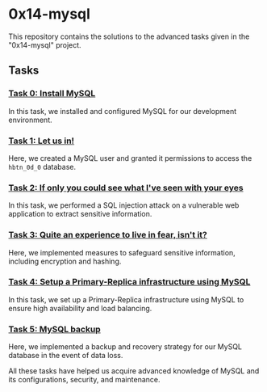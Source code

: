 # 0x14-mysql

This repository contains the solutions to the advanced tasks given in the "0x14-mysql" project.

## Tasks

### [Task 0: Install MySQL](./0-install_mysql_configuration/)
In this task, we installed and configured MySQL for our development environment.

### [Task 1: Let us in!](./1-temple/)
Here, we created a MySQL user and granted it permissions to access the `hbtn_0d_0` database.

### [Task 2: If only you could see what I've seen with your eyes](./2-vulnerable_bulletin_board/)
In this task, we performed a SQL injection attack on a vulnerable web application to extract sensitive information.

### [Task 3: Quite an experience to live in fear, isn't it?](./3-safeguarding_sensitive_information/)
Here, we implemented measures to safeguard sensitive information, including encryption and hashing.

### [Task 4: Setup a Primary-Replica infrastructure using MySQL](./4-mysql_configuration_primary/)
In this task, we set up a Primary-Replica infrastructure using MySQL to ensure high availability and load balancing.

### [Task 5: MySQL backup](./5-mysql_backup/)
Here, we implemented a backup and recovery strategy for our MySQL database in the event of data loss.

All these tasks have helped us acquire advanced knowledge of MySQL and its configurations, security, and maintenance.
